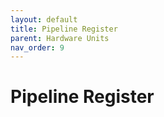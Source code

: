 ```yaml
---
layout: default
title: Pipeline Register
parent: Hardware Units
nav_order: 9
---
```


# Pipeline Register
